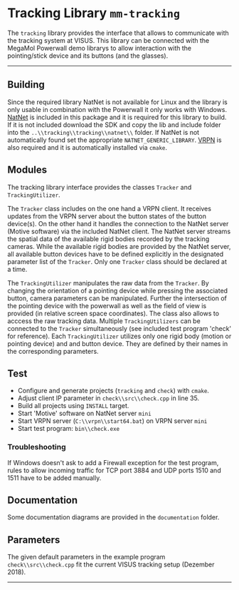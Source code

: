 # Tracking Library `mm-tracking`

The `tracking` library provides the interface that allows to communicate with the tracking system at VISUS. 
This library can be connected with the MegaMol Powerwall demo librarys to allow interaction with the pointing/stick device and its buttons (and the glasses).

---

## Building

Since the required library NatNet is not available for Linux and the library is only usable in combination with the Powerwall it only works with Windows.
[NatNet](http://optitrack.com/products/natnet-sdk/) is included in this package and it is required for this library to build. If it is not included download the SDK and copy the lib and include folder into the `..\\tracking\\tracking\\natnet\\` folder. If NatNet is not automatically found set the appropriate `NATNET_GENERIC_LIBRARY`. 
[VRPN](https://github.com/vrpn/vrpn.git) is also required and it is automatically installed via `cmake`.

## Modules

The tracking library interface provides the classes `Tracker` and `TrackingUtilizer`. 

The `Tracker` class includes on the one hand a VRPN client. It receives updates from the VRPN server about the button states of the button device(s). On the other hand it handles the connection to the NatNet server (Motive software) via the included NatNet client. The NatNet server streams the spatial data of the available rigid bodies recorded by the tracking cameras.
While the available rigid bodies are provided by the NatNet server, all available button devices have to be defined explicitly in the designated parameter list of the `Tracker`.
Only one `Tracker` class should be declared at a time.

The `TrackingUtilizer` manipulates the raw data from the `Tracker`. By changing the orientation of a pointing device while pressing the associated button, camera parameters can be manipulated. Further the intersection of the pointing device with the powerwall as well as the field of view is provided (in relative screen space coordinates). The class also allows to acccess the raw tracking data.
Multiple `TrackingUtilizers` can be connected to the `Tracker` simultaneously (see included test program 'check' for reference). Each `TrackingUtilizer` utilizes only one rigid body (motion or pointing device) and and button device. They are defined by their names in the corresponding parameters.

## Test

* Configure and generate projects (`tracking` and `check`) with `cmake`.
* Adjust client IP parameter in `check\\src\\check.cpp` in line 35.
* Build all projects using `INSTALL` target.
* Start 'Motive' software on NatNet server `mini`
* Start VRPN server (`C:\\vrpn\\start64.bat`) on VRPN server `mini` 
* Start test program: `bin\\check.exe`

### Troubleshooting

If Windows doesn't ask to add a Firewall exception for the test program, rules to allow incoming traffic for TCP port 3884 and UDP ports 1510 and 1511 have to be added manually.

## Documentation
Some documentation diagrams are provided in the `documentation` folder.

## Parameters
The given default parameters in the example program `check\\src\\check.cpp` fit the current VISUS tracking setup (Dezember 2018).

---
